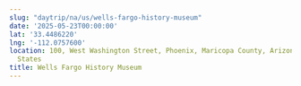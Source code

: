 ```yaml
---
slug: "daytrip/na/us/wells-fargo-history-museum"
date: '2025-05-23T00:00:00'
lat: '33.4486220'
lng: '-112.0757600'
location: 100, West Washington Street, Phoenix, Maricopa County, Arizona, 85003, United
  States
title: Wells Fargo History Museum
---
```



